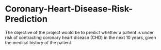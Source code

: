 # Coronary-Heart-Disease-Risk-Prediction
The objective of the project would be to predict whether a patient is under risk of contracting coronary heart disease (CHD) in the next 10 years, given the medical history of the patient. 
